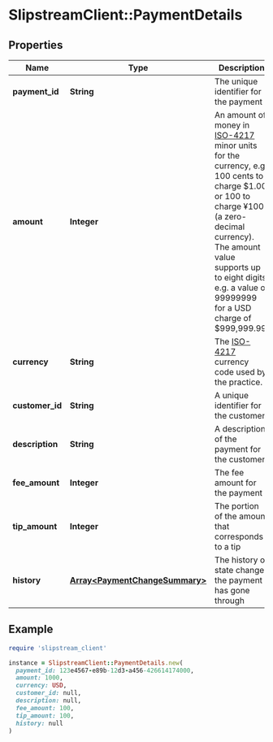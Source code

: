 # SlipstreamClient::PaymentDetails

## Properties

| Name | Type | Description | Notes |
| ---- | ---- | ----------- | ----- |
| **payment_id** | **String** | The unique identifier for the payment | [optional] |
| **amount** | **Integer** | An amount of money in [ISO-4217](https://en.wikipedia.org/wiki/ISO_4217#Minor_unit_fractions) minor units for the currency, e.g. 100 cents to charge $1.00 or 100 to charge ¥100 (a zero-decimal currency). The amount value supports up to eight digits, e.g. a value of 99999999 for a USD charge of $999,999.99. | [optional] |
| **currency** | **String** | The [ISO-4217](https://en.wikipedia.org/wiki/ISO_4217#List_of_ISO_4217_currency_codes) currency code used by the practice. | [optional] |
| **customer_id** | **String** | A unique identifier for the customer | [optional] |
| **description** | **String** | A description of the payment for the customer | [optional] |
| **fee_amount** | **Integer** | The fee amount for the payment | [optional] |
| **tip_amount** | **Integer** | The portion of the amount that corresponds to a tip | [optional] |
| **history** | [**Array&lt;PaymentChangeSummary&gt;**](PaymentChangeSummary.md) | The history of state changes the payment has gone through | [optional] |

## Example

```ruby
require 'slipstream_client'

instance = SlipstreamClient::PaymentDetails.new(
  payment_id: 123e4567-e89b-12d3-a456-426614174000,
  amount: 1000,
  currency: USD,
  customer_id: null,
  description: null,
  fee_amount: 100,
  tip_amount: 100,
  history: null
)
```

